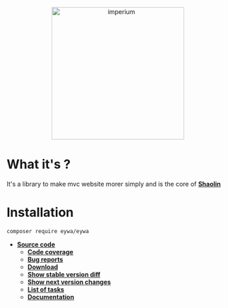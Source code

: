 <p align="center"><img src="https://zupimages.net/up/18/08/rd2u.png" width="300" alt="imperium"></p>

# What it's ?

It's a library to make mvc website morer simply and is the core of [**Shaolin**](https://github.com/fumseckworld/shaolin)

# Installation

`composer require eywa/eywa`

* [**Source code**](https://github.com/fumseckworld/eywa)
    * [**Code coverage**](https://eywa.fumseck.eu)
    * [**Bug reports**](https://github.com/fumseckworld/eywa/issues)
    * [**Download**](https://github.com/fumseckworld/eywa/archive/10.7.zip)
    * [**Show stable version diff**](https://github.com/fumseckworld/eywa/compare/10.6...10.7)
    * [**Show next version changes**](https://github.com/fumseckworld/eywa/compare/master...develop)
    * [**List of tasks**](https://trello.com/b/ZMKB0OiD)
    * [**Documentation**](https://github.com/fumseckworld/documentation/blob/master/DOCUMENTATION.md)
